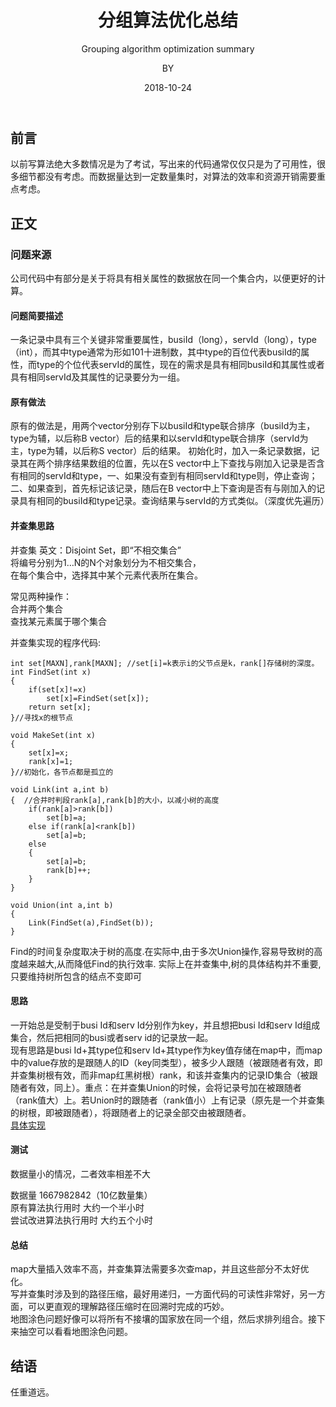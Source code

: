 ﻿---
layout:     post
title:      分组算法优化总结
subtitle:   Grouping algorithm optimization summary
date:       2018-10-24
author:     BY
header-img: img/post-bg-universe.jpg
catalog: true
tags:
    - Blog
---


## 前言

以前写算法绝大多数情况是为了考试，写出来的代码通常仅仅只是为了可用性，很多细节都没有考虑。而数据量达到一定数量集时，对算法的效率和资源开销需要重点考虑。

## 正文

### 问题来源

公司代码中有部分是关于将具有相关属性的数据放在同一个集合内，以便更好的计算。

#### 问题简要描述

一条记录中具有三个关键非常重要属性，busiId（long），servId（long），type（int），而其中type通常为形如101十进制数，其中type的百位代表busiId的属性，而type的个位代表servId的属性，现在的需求是具有相同busiId和其属性或者具有相同servId及其属性的记录要分为一组。

#### 原有做法
原有的做法是，用两个vector分别存下以busiId和type联合排序（busiId为主，type为辅，以后称B vector）后的结果和以servId和type联合排序（servId为主，type为辅，以后称S vector）后的结果。 初始化时，加入一条记录数据，记录其在两个排序结果数组的位置，先以在S vector中上下查找与刚加入记录是否含有相同的servId和type，一、如果没有查到有相同servId和type则，停止查询；二、如果查到，首先标记该记录，随后在B vector中上下查询是否有与刚加入的记录具有相同的busiId和type记录。查询结果与servId的方式类似。（深度优先遍历）

#### 并查集思路

并查集   英文：Disjoint Set，即“不相交集合”  
将编号分别为1…N的N个对象划分为不相交集合，  
在每个集合中，选择其中某个元素代表所在集合。  

常见两种操作：  
合并两个集合  
查找某元素属于哪个集合  

并查集实现的程序代码:  

```
int set[MAXN],rank[MAXN]; //set[i]=k表示i的父节点是k，rank[]存储树的深度。
int FindSet(int x)
{
    if(set[x]!=x)
        set[x]=FindSet(set[x]);
    return set[x];
}//寻找x的根节点

void MakeSet(int x)
{
    set[x]=x;
    rank[x]=1;
}//初始化，各节点都是孤立的

void Link(int a,int b)
{  //合并时判段rank[a],rank[b]的大小，以减小树的高度
    if(rank[a]>rank[b])  
        set[b]=a;
    else if(rank[a]<rank[b])
        set[a]=b;
    else
    {
        set[a]=b;
        rank[b]++;
    }
}

void Union(int a,int b)
{
    Link(FindSet(a),FindSet(b));
}
``` 
Find的时间复杂度取决于树的高度.在实际中,由于多次Union操作,容易导致树的高度越来越大,从而降低Find的执行效率. 实际上在并查集中,树的具体结构并不重要,只要维持树所包含的结点不变即可  

#### 思路

一开始总是受制于busi Id和serv Id分别作为key，并且想把busi Id和serv Id组成集合，然后把相同的busi或者serv id的记录放一起。  
现有思路是busi Id+其type位和serv Id+其type作为key值存储在map中，而map中的value存放的是跟随人的ID（key同类型），被多少人跟随（被跟随者有效，即并查集树根有效，而非map红黑树根）rank，和该并查集内的记录ID集合（被跟随者有效，同上）。重点：在并查集Union的时候，会将记录号加在被跟随者（rank值大）上。若Union时的跟随者（rank值小）上有记录（原先是一个并查集的树根，即被跟随者），将跟随者上的记录全部交由被跟随者。  
[具体实现](https://github.com/pamleft/demos/tree/master/union-find-set)
#### 测试

数据量小的情况，二者效率相差不大

数据量 1667982842（10亿数量集）  
原有算法执行用时 大约一个半小时  
尝试改进算法执行用时 大约五个小时  

#### 总结

map大量插入效率不高，并查集算法需要多次查map，并且这些部分不太好优化。  
写并查集时涉及到的路径压缩，最好用递归，一方面代码的可读性非常好，另一方面，可以更直观的理解路径压缩时在回溯时完成的巧妙。  
地图涂色问题好像可以将所有不接壤的国家放在同一个组，然后求排列组合。接下来抽空可以看看地图涂色问题。  

## 结语
任重道远。
